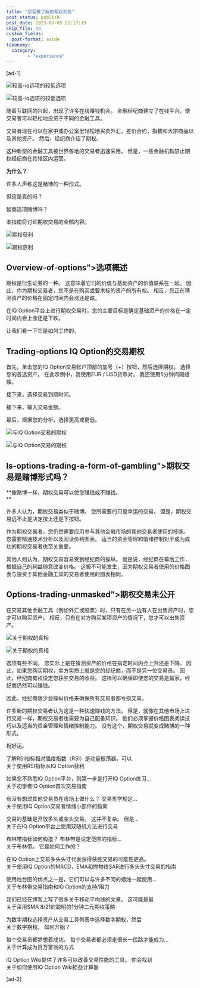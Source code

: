 ```yaml
---
title: "您需要了解的期权交易"
post_status: publish
post_date: 2023-07-05 21:17:19
skip_file: no
custom_fields: 
  post-format: aside
taxonomy:
  category:
        - "experience"
---
```


[ad-1]

![较高-iq选项的较低选项](https://iqoptionwiki.com/wp-content/uploads/2019/02/higher-lower-option.jpg)

![较高-iq选项的较低选项](https://iqoptionwiki.com/wp-content/uploads/2019/02/higher-lower-option.jpg)

随着互联网的兴起，出现了许多在线赚钱机会。 金融经纪商建立了在线平台，使交易者可以轻松地投资于不同的金融工具。

交易者现在可以在家中或办公室里轻松地买卖外汇，差价合约，指数和大宗商品以及其他资产。 然后，经纪商介绍了期权。

这种新型的金融工具被世界各地的交易者迅速采用。 但是，一些金融机构禁止期权经纪商在其辖区内运营。

**为什么？**

许多人声称这是赌博的一种形式。

但这是真的吗？

智商选项赌博吗？

本指南将讨论期权交易的全部内容。

![期权获利](https://iqoptionwiki.com/wp-content/uploads/2019/02/profit-with-options.jpg)

![期权获利](https://iqoptionwiki.com/wp-content/uploads/2019/02/profit-with-options.jpg)

## Overview-of-options">选项概述

期权是衍生证券的一种。 这意味着它们的价值与基础资产的价值联系在一起。 因此，作为期权交易者，您不是在购买或要求标的资产的所有权。 相反，您正在猜测资产的价格在固定时间内会涨还是跌。

在IQ Option平台上进行期权交易时，您的主要目标是确定基础资产的价格在一定时间内会上涨还是下跌。

让我们看一下它是如何工作的。

## Trading-options IQ Option的交易期权

首先，单击您的IQ Option交易帐户顶部的加号（+）按钮，然后选择期权。 选择您的首选资产。 在此示例中，我使用EUR / USD货币对。 我还使用5分钟间隔蜡烛。

接下来，选择交易到期时间。

接下来，输入交易金额。

最后，根据您的分析，选择更高或更低。

![与IQ Option交易的期权](https://iqoptionwiki.com/wp-content/uploads/2019/02/options-trading-at-iq-option.png)

![与IQ Option交易的期权](https://iqoptionwiki.com/wp-content/uploads/2019/02/options-trading-at-iq-option.png)

## Is-options-trading-a-form-of-gambling">期权交易是赌博形式吗？

**像赌博一样，期权交易可以使您赚钱或不赚钱。  
**

许多人认为，期权交易类似于赌博。 您所需要的只是幸运的交易。 但是，期权交易远不止是决定按上还是下按钮。

作为期权交易者，您仍然需要应用参与其他金融市场的其他交易者使用的技能。 您需要精通技术分析以及阅读价格图表。 适当的资金管理和情绪控制对于成为成功的期权交易者也至关重要。

其他人则认为，期权交易容易受到经纪商的操纵。 就是说，经纪商在幕后工作，根据自己的利益随意改变价格。 这极不可能发生，因为期权交易者使用的价格图表与投资于其他金融工具的交易者使用的图表相同。

## Options-trading-unmasked">期权交易未公开

在交易其他金融工具（例如外汇或股票）时，只有在另一边有人在出售资产时，您才可以购买资产。 相反，只有在对方购买某项资产的情况下，您才可以出售资产。

![关于期权的真相](https://iqoptionwiki.com/wp-content/uploads/2019/01/truth-about-options.jpg)

![关于期权的真相](https://iqoptionwiki.com/wp-content/uploads/2019/01/truth-about-options.jpg)

选项有些不同。 您实际上是在猜测资产的价格在指定时间内会上升还是下降。 因此，如果您购买期权，卖方实质上就是您的经纪商，而不是另一位交易员。 因此，经纪商有权设定您获胜交易的收益。 这样可以确保即使您的交易是赢家，经纪商仍然可以赚钱。

因此，经纪商很少会操纵价格来确保所有交易者都亏损交易。

许多新的期权交易者认为这是一种快速赚钱的方法。 但是，就像在其他市场上进行交易一样，期权交易者也需要为自己配备知识。 他们必须掌握价格图表阅读技巧以及适当的资金管理和情绪控制能力。 没有这个，期权交易就变成赌博的一种形式。

祝好运。

了解RSI指标相对强度指数（RSI）是动量振荡器，可以  
关于使用RSI指标从IQ Option获利

如果您不熟悉IQ Option平台，则第一步是打开IQ Option练习…  
关于初学者IQ Option首次交易指南

有没有想过其他交易员在市场上做什么？ 交易哲学规定…  
关于使用IQ Option交易者情绪小部件的指南

交易的基础是开放多头或空头交易。 这并不复杂。 但是...  
关于在IQ Option平台上使用双随机方法进行交易

布林带指标如何构造？ 布林带是设定范围的指标...  
关于布林带。 它是如何工作的？

在IQ Option上交易多头头寸代表获得获胜交易的可能性更高。  
关于使用IQ Option的MACD，EMA和抛物线SAR进行多头头寸交易的指南

使用烛台图的优点之一是，它们可以与许多不同的蜡烛一起使用...  
关于布林带交易指南和IQ Option的支持/阻力

我们已经在博客上写了很多关于移动平均线的文章。 这可能是最  
关于采用SMA 8/21的聪明的1分钟二元期权策略

为数字期权选择资产从交易工具列表中选择数字期权，然后  
关于数字期权。 如何开始？

每个交易员都梦想着成功。 每个交易者都必须走很长一段路才能成为…  
关于计算成为百万富翁的方式

IQ Option Wiki提供了许多可以改善交易性能的工具。 你会找到  
关于如何使用IQ Option Wiki损益计算器

[ad-2]
